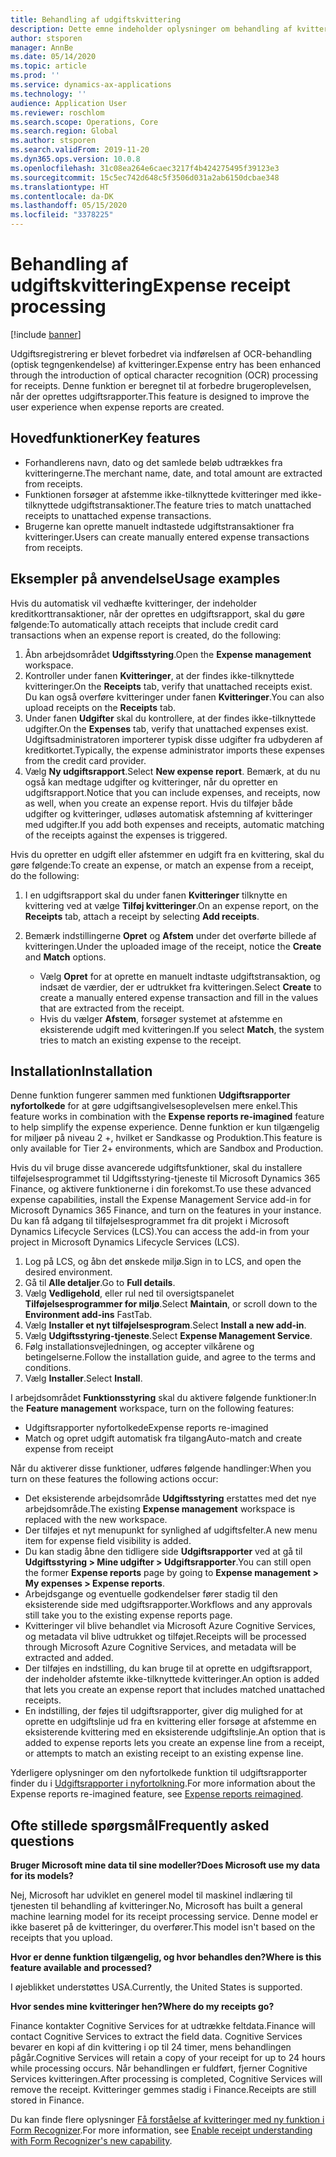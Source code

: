 ```yaml
---
title: Behandling af udgiftskvittering
description: Dette emne indeholder oplysninger om behandling af kvitteringer med brug af optisk tegngenkendelse (OCR). Denne funktion er beregnet til at forbedre brugeroplevelsen, når der oprettes udgiftsrapporter i Microsoft Dynamics 365 Finance.
author: stsporen
manager: AnnBe
ms.date: 05/14/2020
ms.topic: article
ms.prod: ''
ms.service: dynamics-ax-applications
ms.technology: ''
audience: Application User
ms.reviewer: roschlom
ms.search.scope: Operations, Core
ms.search.region: Global
ms.author: stsporen
ms.search.validFrom: 2019-11-20
ms.dyn365.ops.version: 10.0.8
ms.openlocfilehash: 31c08ea264e6caec3217f4b424275495f39123e3
ms.sourcegitcommit: 15c5ec742d648c5f3506d031a2ab6150dcbae348
ms.translationtype: HT
ms.contentlocale: da-DK
ms.lasthandoff: 05/15/2020
ms.locfileid: "3378225"
---
```

# <a name="expense-receipt-processing"></a><span data-ttu-id="7c9a6-104">Behandling af udgiftskvittering</span><span class="sxs-lookup"><span data-stu-id="7c9a6-104">Expense receipt processing</span></span>

[!include [banner](../includes/banner.md)]

<span data-ttu-id="7c9a6-105">Udgiftsregistrering er blevet forbedret via indførelsen af OCR-behandling (optisk tegngenkendelse) af kvitteringer.</span><span class="sxs-lookup"><span data-stu-id="7c9a6-105">Expense entry has been enhanced through the introduction of optical character recognition (OCR) processing for receipts.</span></span> <span data-ttu-id="7c9a6-106">Denne funktion er beregnet til at forbedre brugeroplevelsen, når der oprettes udgiftsrapporter.</span><span class="sxs-lookup"><span data-stu-id="7c9a6-106">This feature is designed to improve the user experience when expense reports are created.</span></span>

## <a name="key-features"></a><span data-ttu-id="7c9a6-107">Hovedfunktioner</span><span class="sxs-lookup"><span data-stu-id="7c9a6-107">Key features</span></span>

- <span data-ttu-id="7c9a6-108">Forhandlerens navn, dato og det samlede beløb udtrækkes fra kvitteringerne.</span><span class="sxs-lookup"><span data-stu-id="7c9a6-108">The merchant name, date, and total amount are extracted from receipts.</span></span>
- <span data-ttu-id="7c9a6-109">Funktionen forsøger at afstemme ikke-tilknyttede kvitteringer med ikke-tilknyttede udgiftstransaktioner.</span><span class="sxs-lookup"><span data-stu-id="7c9a6-109">The feature tries to match unattached receipts to unattached expense transactions.</span></span>
- <span data-ttu-id="7c9a6-110">Brugerne kan oprette manuelt indtastede udgiftstransaktioner fra kvitteringer.</span><span class="sxs-lookup"><span data-stu-id="7c9a6-110">Users can create manually entered expense transactions from receipts.</span></span>

## <a name="usage-examples"></a><span data-ttu-id="7c9a6-111">Eksempler på anvendelse</span><span class="sxs-lookup"><span data-stu-id="7c9a6-111">Usage examples</span></span>

<span data-ttu-id="7c9a6-112">Hvis du automatisk vil vedhæfte kvitteringer, der indeholder kreditkorttransaktioner, når der oprettes en udgiftsrapport, skal du gøre følgende:</span><span class="sxs-lookup"><span data-stu-id="7c9a6-112">To automatically attach receipts that include credit card transactions when an expense report is created, do the following:</span></span>

  1. <span data-ttu-id="7c9a6-113">Åbn arbejdsområdet **Udgiftsstyring**.</span><span class="sxs-lookup"><span data-stu-id="7c9a6-113">Open the **Expense management** workspace.</span></span>
  2. <span data-ttu-id="7c9a6-114">Kontroller under fanen **Kvitteringer**, at der findes ikke-tilknyttede kvitteringer.</span><span class="sxs-lookup"><span data-stu-id="7c9a6-114">On the **Receipts** tab, verify that unattached receipts exist.</span></span> <span data-ttu-id="7c9a6-115">Du kan også overføre kvitteringer under fanen **Kvitteringer**.</span><span class="sxs-lookup"><span data-stu-id="7c9a6-115">You can also upload receipts on the **Receipts** tab.</span></span>
  3. <span data-ttu-id="7c9a6-116">Under fanen **Udgifter** skal du kontrollere, at der findes ikke-tilknyttede udgifter.</span><span class="sxs-lookup"><span data-stu-id="7c9a6-116">On the **Expenses** tab, verify that unattached expenses exist.</span></span> <span data-ttu-id="7c9a6-117">Udgiftsadministratoren importerer typisk disse udgifter fra udbyderen af kreditkortet.</span><span class="sxs-lookup"><span data-stu-id="7c9a6-117">Typically, the expense administrator imports these expenses from the credit card provider.</span></span>
  4. <span data-ttu-id="7c9a6-118">Vælg **Ny udgiftsrapport**.</span><span class="sxs-lookup"><span data-stu-id="7c9a6-118">Select **New expense report**.</span></span> <span data-ttu-id="7c9a6-119">Bemærk, at du nu også kan medtage udgifter og kvitteringer, når du opretter en udgiftsrapport.</span><span class="sxs-lookup"><span data-stu-id="7c9a6-119">Notice that you can include expenses, and receipts, now as well, when you create an expense report.</span></span> <span data-ttu-id="7c9a6-120">Hvis du tilføjer både udgifter og kvitteringer, udløses automatisk afstemning af kvitteringer med udgifter.</span><span class="sxs-lookup"><span data-stu-id="7c9a6-120">If you add both expenses and receipts, automatic matching of the receipts against the expenses is triggered.</span></span>

<span data-ttu-id="7c9a6-121">Hvis du opretter en udgift eller afstemmer en udgift fra en kvittering, skal du gøre følgende:</span><span class="sxs-lookup"><span data-stu-id="7c9a6-121">To create an expense, or match an expense from a receipt, do the following:</span></span>

  1. <span data-ttu-id="7c9a6-122">I en udgiftsrapport skal du under fanen **Kvitteringer** tilknytte en kvittering ved at vælge **Tilføj kvitteringer**.</span><span class="sxs-lookup"><span data-stu-id="7c9a6-122">On an expense report, on the **Receipts** tab, attach a receipt by selecting **Add receipts**.</span></span>
  2. <span data-ttu-id="7c9a6-123">Bemærk indstillingerne **Opret** og **Afstem** under det overførte billede af kvitteringen.</span><span class="sxs-lookup"><span data-stu-id="7c9a6-123">Under the uploaded image of the receipt, notice the **Create** and **Match** options.</span></span>

      - <span data-ttu-id="7c9a6-124">Vælg **Opret** for at oprette en manuelt indtaste udgiftstransaktion, og indsæt de værdier, der er udtrukket fra kvitteringen.</span><span class="sxs-lookup"><span data-stu-id="7c9a6-124">Select **Create** to create a manually entered expense transaction and fill in the values that are extracted from the receipt.</span></span>
      - <span data-ttu-id="7c9a6-125">Hvis du vælger **Afstem**, forsøger systemet at afstemme en eksisterende udgift med kvitteringen.</span><span class="sxs-lookup"><span data-stu-id="7c9a6-125">If you select **Match**, the system tries to match an existing expense to the receipt.</span></span>

## <a name="installation"></a><span data-ttu-id="7c9a6-126">Installation</span><span class="sxs-lookup"><span data-stu-id="7c9a6-126">Installation</span></span>

<span data-ttu-id="7c9a6-127">Denne funktion fungerer sammen med funktionen **Udgiftsrapporter nyfortolkede** for at gøre udgiftsangivelsesoplevelsen mere enkel.</span><span class="sxs-lookup"><span data-stu-id="7c9a6-127">This feature works in combination with the **Expense reports re-imagined** feature to help simplify the expense experience.</span></span> <span data-ttu-id="7c9a6-128">Denne funktion er kun tilgængelig for miljøer på niveau 2 +, hvilket er Sandkasse og Produktion.</span><span class="sxs-lookup"><span data-stu-id="7c9a6-128">This feature is only available for Tier 2+ environments, which are Sandbox and Production.</span></span>

<span data-ttu-id="7c9a6-129">Hvis du vil bruge disse avancerede udgiftsfunktioner, skal du installere tilføjelsesprogrammet til Udgiftsstyring-tjeneste til Microsoft Dynamics 365 Finance, og aktivere funktionerne i din forekomst.</span><span class="sxs-lookup"><span data-stu-id="7c9a6-129">To use these advanced expense capabilities, install the Expense Management Service add-in for Microsoft Dynamics 365 Finance, and turn on the features in your instance.</span></span> <span data-ttu-id="7c9a6-130">Du kan få adgang til tilføjelsesprogrammet fra dit projekt i Microsoft Dynamics Lifecycle Services (LCS).</span><span class="sxs-lookup"><span data-stu-id="7c9a6-130">You can access the add-in from your project in Microsoft Dynamics Lifecycle Services (LCS).</span></span>

1. <span data-ttu-id="7c9a6-131">Log på LCS, og åbn det ønskede miljø.</span><span class="sxs-lookup"><span data-stu-id="7c9a6-131">Sign in to LCS, and open the desired environment.</span></span>
2. <span data-ttu-id="7c9a6-132">Gå til **Alle detaljer**.</span><span class="sxs-lookup"><span data-stu-id="7c9a6-132">Go to **Full details**.</span></span>
3. <span data-ttu-id="7c9a6-133">Vælg **Vedligehold**, eller rul ned til oversigtspanelet **Tilføjelsesprogrammer for miljø**.</span><span class="sxs-lookup"><span data-stu-id="7c9a6-133">Select **Maintain**, or scroll down to the **Environment add-ins** FastTab.</span></span>
4. <span data-ttu-id="7c9a6-134">Vælg **Installer et nyt tilføjelsesprogram**.</span><span class="sxs-lookup"><span data-stu-id="7c9a6-134">Select **Install a new add-in**.</span></span>
5. <span data-ttu-id="7c9a6-135">Vælg **Udgiftsstyring-tjeneste**.</span><span class="sxs-lookup"><span data-stu-id="7c9a6-135">Select **Expense Management Service**.</span></span>
6. <span data-ttu-id="7c9a6-136">Følg installationsvejledningen, og accepter vilkårene og betingelserne.</span><span class="sxs-lookup"><span data-stu-id="7c9a6-136">Follow the installation guide, and agree to the terms and conditions.</span></span>
7. <span data-ttu-id="7c9a6-137">Vælg **Installer**.</span><span class="sxs-lookup"><span data-stu-id="7c9a6-137">Select **Install**.</span></span>

<span data-ttu-id="7c9a6-138">I arbejdsområdet **Funktionsstyring** skal du aktivere følgende funktioner:</span><span class="sxs-lookup"><span data-stu-id="7c9a6-138">In the **Feature management** workspace, turn on the following features:</span></span>

- <span data-ttu-id="7c9a6-139">Udgiftsrapporter nyfortolkede</span><span class="sxs-lookup"><span data-stu-id="7c9a6-139">Expense reports re-imagined</span></span>
- <span data-ttu-id="7c9a6-140">Match og opret udgift automatisk fra tilgang</span><span class="sxs-lookup"><span data-stu-id="7c9a6-140">Auto-match and create expense from receipt</span></span>

<span data-ttu-id="7c9a6-141">Når du aktiverer disse funktioner, udføres følgende handlinger:</span><span class="sxs-lookup"><span data-stu-id="7c9a6-141">When you turn on these features the following actions occur:</span></span>

- <span data-ttu-id="7c9a6-142">Det eksisterende arbejdsområde **Udgiftsstyring** erstattes med det nye arbejdsområde.</span><span class="sxs-lookup"><span data-stu-id="7c9a6-142">The existing **Expense management** workspace is replaced with the new workspace.</span></span>
- <span data-ttu-id="7c9a6-143">Der tilføjes et nyt menupunkt for synlighed af udgiftsfelter.</span><span class="sxs-lookup"><span data-stu-id="7c9a6-143">A new menu item for expense field visibility is added.</span></span>
- <span data-ttu-id="7c9a6-144">Du kan stadig åbne den tidligere side **Udgiftsrapporter** ved at gå til **Udgiftsstyring > Mine udgifter > Udgiftsrapporter**.</span><span class="sxs-lookup"><span data-stu-id="7c9a6-144">You can still open the former **Expense reports** page by going to **Expense management > My expenses > Expense reports**.</span></span>
- <span data-ttu-id="7c9a6-145">Arbejdsgange og eventuelle godkendelser fører stadig til den eksisterende side med udgiftsrapporter.</span><span class="sxs-lookup"><span data-stu-id="7c9a6-145">Workflows and any approvals still take you to the existing expense reports page.</span></span>
- <span data-ttu-id="7c9a6-146">Kvitteringer vil blive behandlet via Microsoft Azure Cognitive Services, og metadata vil blive udtrukket og tilføjet.</span><span class="sxs-lookup"><span data-stu-id="7c9a6-146">Receipts will be processed through Microsoft Azure Cognitive Services, and metadata will be extracted and added.</span></span>
- <span data-ttu-id="7c9a6-147">Der tilføjes en indstilling, du kan bruge til at oprette en udgiftsrapport, der indeholder afstemte ikke-tilknyttede kvitteringer.</span><span class="sxs-lookup"><span data-stu-id="7c9a6-147">An option is added that lets you create an expense report that includes matched unattached receipts.</span></span>
- <span data-ttu-id="7c9a6-148">En indstilling, der føjes til udgiftsrapporter, giver dig mulighed for at oprette en udgiftslinje ud fra en kvittering eller forsøge at afstemme en eksisterende kvittering med en eksisterende udgiftslinje.</span><span class="sxs-lookup"><span data-stu-id="7c9a6-148">An option that is added to expense reports lets you create an expense line from a receipt, or attempts to match an existing receipt to an existing expense line.</span></span>

<span data-ttu-id="7c9a6-149">Yderligere oplysninger om den nyfortolkede funktion til udgiftsrapporter finder du i [Udgiftsrapporter i nyfortolkning](ExpenseWorkspaceNew.md).</span><span class="sxs-lookup"><span data-stu-id="7c9a6-149">For more information about the Expense reports re-imagined feature, see [Expense reports reimagined](ExpenseWorkspaceNew.md).</span></span>

## <a name="frequently-asked-questions"></a><span data-ttu-id="7c9a6-150">Ofte stillede spørgsmål</span><span class="sxs-lookup"><span data-stu-id="7c9a6-150">Frequently asked questions</span></span>

<span data-ttu-id="7c9a6-151">**Bruger Microsoft mine data til sine modeller?**</span><span class="sxs-lookup"><span data-stu-id="7c9a6-151">**Does Microsoft use my data for its models?**</span></span>

<span data-ttu-id="7c9a6-152">Nej, Microsoft har udviklet en generel model til maskinel indlæring til tjenesten til behandling af kvitteringer.</span><span class="sxs-lookup"><span data-stu-id="7c9a6-152">No, Microsoft has built a general machine learning model for its receipt processing service.</span></span> <span data-ttu-id="7c9a6-153">Denne model er ikke baseret på de kvitteringer, du overfører.</span><span class="sxs-lookup"><span data-stu-id="7c9a6-153">This model isn't based on the receipts that you upload.</span></span>

<span data-ttu-id="7c9a6-154">**Hvor er denne funktion tilgængelig, og hvor behandles den?**</span><span class="sxs-lookup"><span data-stu-id="7c9a6-154">**Where is this feature available and processed?**</span></span>

<span data-ttu-id="7c9a6-155">I øjeblikket understøttes USA.</span><span class="sxs-lookup"><span data-stu-id="7c9a6-155">Currently, the United States is supported.</span></span>

<span data-ttu-id="7c9a6-156">**Hvor sendes mine kvitteringer hen?**</span><span class="sxs-lookup"><span data-stu-id="7c9a6-156">**Where do my receipts go?**</span></span>

<span data-ttu-id="7c9a6-157">Finance kontakter Cognitive Services for at udtrække feltdata.</span><span class="sxs-lookup"><span data-stu-id="7c9a6-157">Finance will contact Cognitive Services to extract the field data.</span></span> <span data-ttu-id="7c9a6-158">Cognitive Services bevarer en kopi af din kvittering i op til 24 timer, mens behandlingen pågår.</span><span class="sxs-lookup"><span data-stu-id="7c9a6-158">Cognitive Services will retain a copy of your receipt for up to 24 hours while processing occurs.</span></span> <span data-ttu-id="7c9a6-159">Når behandlingen er fuldført, fjerner Cognitive Services kvitteringen.</span><span class="sxs-lookup"><span data-stu-id="7c9a6-159">After processing is completed, Cognitive Services will remove the receipt.</span></span> <span data-ttu-id="7c9a6-160">Kvitteringer gemmes stadig i Finance.</span><span class="sxs-lookup"><span data-stu-id="7c9a6-160">Receipts are still stored in Finance.</span></span>

<span data-ttu-id="7c9a6-161">Du kan finde flere oplysninger [Få forståelse af kvitteringer med ny funktion i Form Recognizer](https://azure.microsoft.com/blog/enable-receipt-understanding-with-form-recognizer-s-new-capability/).</span><span class="sxs-lookup"><span data-stu-id="7c9a6-161">For more information, see [Enable receipt understanding with Form Recognizer's new capability](https://azure.microsoft.com/blog/enable-receipt-understanding-with-form-recognizer-s-new-capability/).</span></span>
